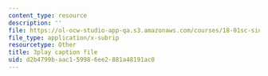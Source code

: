 ```yaml
---
content_type: resource
description: ''
file: https://ol-ocw-studio-app-qa.s3.amazonaws.com/courses/18-01sc-single-variable-calculus-fall-2010/d2b4799baac159986ee2881a48191ac0_PNTnmH6jsRI.srt
file_type: application/x-subrip
resourcetype: Other
title: 3play caption file
uid: d2b4799b-aac1-5998-6ee2-881a48191ac0
---
```


